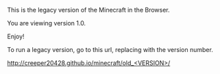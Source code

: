 This is the legacy version of the Minecraft in the Browser.

You are viewing version 1.0. 

Enjoy!

To run a legacy version, go to this url, replacing <VERSION> with the version number.

http://creeper20428.github.io/minecraft/old_<VERSION>/
